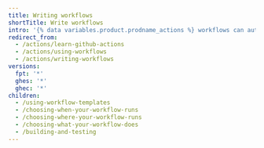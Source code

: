 ```yaml
---
title: Writing workflows
shortTitle: Write workflows
intro: '{% data variables.product.prodname_actions %} workflows can automate tasks throughout the software development lifecycle.'
redirect_from:
  - /actions/learn-github-actions
  - /actions/using-workflows
  - /actions/writing-workflows
versions:
  fpt: '*'
  ghes: '*'
  ghec: '*'
children:
  - /using-workflow-templates
  - /choosing-when-your-workflow-runs
  - /choosing-where-your-workflow-runs
  - /choosing-what-your-workflow-does
  - /building-and-testing
---
```


